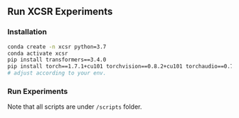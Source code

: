 ## Run XCSR Experiments 



### Installation

```bash
conda create -n xcsr python=3.7
conda activate xcsr
pip install transformers==3.4.0
pip install torch==1.7.1+cu101 torchvision==0.8.2+cu101 torchaudio==0.7.2 -f https://download.pytorch.org/whl/torch_stable.html
# adjust according to your env.
```

### Run Experiments 

Note that all scripts are under `/scripts` folder.


